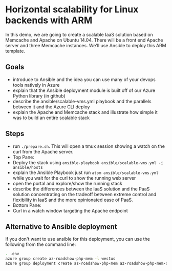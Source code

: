 # Horizontal scalability for Linux backends with ARM
In this demo, we are going to create a scalable IaaS solution based on Memcache and Apache on Ubuntu 14.04. There will be a front end
Apache server and three Memcache instances. We'll use Ansible to deploy this ARM template.

## Goals
- introduce to Ansible and the idea you can use many of your devops tools natively in Azure
- explain that the Ansible deployment module is built off of our Azure Python library (in github)
- describe the ansible/scalable-vms.yml playbook and the parallels between it and the Azure CLI deploy
- explain the Apache and Memcache stack and illustrate how simple it was to build an entire scalable stack

## Steps
- run `./prepare.sh`. This will open a tmux session showing a watch on the curl from the Apache server.
- Top Pane:
 - Deploy the stack using `ansible-playbook ansible/scalable-vms.yml -i ansible/hosts`
 - explain the Ansible Playbook just run `atom ansible/scalable-vms.yml` while you wait for the curl to show the running web server
 - open the portal and explore/show the running stack
 - describe the differences between the IaaS solution and the PaaS solution concentrating on the tradeoff between
  extreme control and flexibility in IaaS and the more opinionated ease of PaaS.
- Bottom Pane:
 - Curl in a watch window targeting the Apache endpoint

## Alternative to Ansible deployment
If you don't want to use ansible for this deployment, you can use the following from the command line:

```bash
. .env
azure group create az-roadshow-php-mem -l westus
azure group deployment create az-roadshow-php-mem az-roadshow-php-mem-deploy --template-uri https://raw.githubusercontent.com/azure/azure-quickstart-templates/master/memcached-multi-vm-ubuntu/azuredeploy.json -p "{\"location\": {\"value\": \"West US\"}, \"newStorageAccountName\": {\"value\": \"azroadshowphpmemstor\"}, \"domainName\":{\"value\": \"azroadshowossphpmem\"}, \"adminUsername\": {\"value\": \"$ADMIN_USERNAME\"}, \"adminPassword\":{\"value\": \"$ADMIN_PASS\"}, \"numberOfMemcachedInstances\": {\"value\":  3}}"
```
